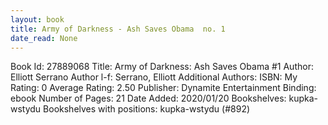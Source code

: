 ```yaml
---
layout: book
title: Army of Darkness - Ash Saves Obama  no. 1
date_read: None
---
```


Book Id: 27889068
Title: Army of Darkness: Ash Saves Obama #1
Author: Elliott Serrano
Author l-f: Serrano, Elliott
Additional Authors: 
ISBN: 
My Rating: 0
Average Rating: 2.50
Publisher: Dynamite Entertainment
Binding: ebook
Number of Pages: 21
Date Added: 2020/01/20
Bookshelves: kupka-wstydu
Bookshelves with positions: kupka-wstydu (#892)

